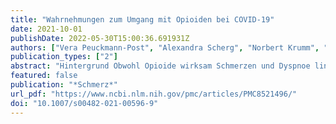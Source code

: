 ```yaml
---
title: "Wahrnehmungen zum Umgang mit Opioiden bei COVID-19"
date: 2021-10-01
publishDate: 2022-05-30T15:00:36.691931Z
authors: ["Vera Peuckmann-Post", "Alexandra Scherg", "Norbert Krumm", "Carolin Hagedorn", "Lukas Radbruch", "Andras Keszei", "Roman Rolke", "Frank Elsner"]
publication_types: ["2"]
abstract: "Hintergrund Obwohl Opioide wirksam Schmerzen und Dyspnoe lindern, findet dies in Leitlinien zur Symptomkontrolle unterschiedliche Gewichtung. Dies kann zu Unsicherheiten bezüglich Indikationen und ethischer Implikationen im Umgang mit Opioiden auch bei COVID-19 führen.  Ziel der Arbeit Wir untersuchten bei Mitgliedern der Deutschen Gesellschaft für Palliativmedizin (DGP) die persönliche Wahrnehmung des Umgangs mit Morphin/Opioiden (M/O) zur Symptomkontrolle innerhalb und außerhalb der Palliativmedizin (PM), auch bei der Betreuung COVID-19-Erkrankter.  Material und Methoden Mittels Survey Monkey® wurden DGP-Mitglieder anonymisiert nach ihrer eigenen Wahrnehmung des Umgangs mit M/O zur Symptomkontrolle befragt.  Ergebnisse und Diskussion Von den 6192 DGP-Mitgliedern nahmen N = 506 teil. Den Umgang mit M/O innerhalb der PM beschrieben 98 % der befragten Ärzt:innen und Pflegekräfte als „sicher und vertraut“ bzw. 95 % als „klar geregelt“, während dies für die Bereiche außerhalb der PM von weniger als der Hälfte angegeben wurde (48 %/38 %). Bei der Betreuung COVID-19-Erkrankter wurde der Umgang mit M/O außerhalb der PM noch seltener als „sicher und vertraut“ (26 %) oder „klar geregelt“ (23 %) wahrgenommen. Dyspnoe (99 %/52 %), Erleichterung des Sterbeprozesses (62 %/37 %), Unruhe (30 %/15 %) und Angst/Panik (27 %/13 %) wurden häufiger innerhalb als außerhalb der PM als allgemeine Indikationen genannt. 89 % der Befragten wünschten sich die Einbindung eines PM-Konsilteams.  Schlussfolgerung Mitglieder der DGP nahmen deutliche Unsicherheiten im Umgang mit M/O außerhalb der PM wahr. Einheitliche interdisziplinäre Leitlinien zur Symptomkontrolle etwa bei Dyspnoe, mehr Lehre und die Einbindung eines PM-Konsilteams sollten zukünftig mehr bedacht werden."
featured: false
publication: "*Schmerz*"
url_pdf: "https://www.ncbi.nlm.nih.gov/pmc/articles/PMC8521496/"
doi: "10.1007/s00482-021-00596-9"
---
```


